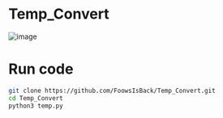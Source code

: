 # Temp_Convert
![image](https://github.com/user-attachments/assets/295d7d40-19d2-4727-842e-6c03da2efe1a)

# Run code
```sh
git clone https://github.com/FoowsIsBack/Temp_Convert.git
cd Temp_Convert
python3 temp.py
```

